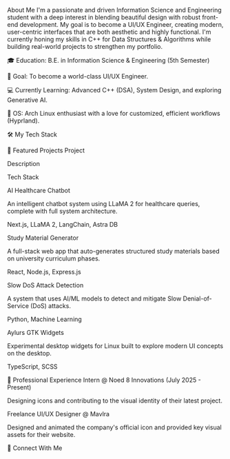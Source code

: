 About Me
I'm a passionate and driven Information Science and Engineering student with a deep interest in blending beautiful design with robust front-end development. My goal is to become a UI/UX Engineer, creating modern, user-centric interfaces that are both aesthetic and highly functional. I'm currently honing my skills in C++ for Data Structures & Algorithms while building real-world projects to strengthen my portfolio.

🎓 Education: B.E. in Information Science & Engineering (5th Semester)

🎯 Goal: To become a world-class UI/UX Engineer.

💻 Currently Learning: Advanced C++ (DSA), System Design, and exploring Generative AI.

🐧 OS: Arch Linux enthusiast with a love for customized, efficient workflows (Hyprland).

🛠️ My Tech Stack
<!-- You can list your tech stack here as text or with badges later -->

🚀 Featured Projects
Project

Description

Tech Stack

AI Healthcare Chatbot

An intelligent chatbot system using LLaMA 2 for healthcare queries, complete with full system architecture.

Next.js, LLaMA 2, LangChain, Astra DB

Study Material Generator

A full-stack web app that auto-generates structured study materials based on university curriculum phases.

React, Node.js, Express.js

Slow DoS Attack Detection

A system that uses AI/ML models to detect and mitigate Slow Denial-of-Service (DoS) attacks.

Python, Machine Learning

Aylurs GTK Widgets

Experimental desktop widgets for Linux built to explore modern UI concepts on the desktop.

TypeScript, SCSS

💼 Professional Experience
Intern @ Noed 8 Innovations (July 2025 - Present)

Designing icons and contributing to the visual identity of their latest project.

Freelance UI/UX Designer @ Mavlra

Designed and animated the company's official icon and provided key visual assets for their website.

🔗 Connect With Me
<!-- Add your social media and portfolio links here -->
